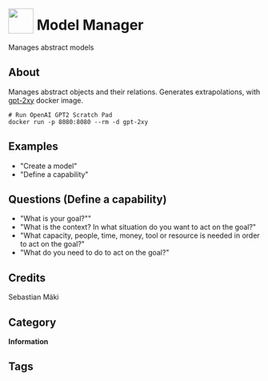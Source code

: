 # <img src="https://raw.githack.com/FortAwesome/Font-Awesome/master/svgs/solid/robot.svg" card_color="#22A7F0" width="50" height="50" style="vertical-align:bottom"/> Model Manager
Manages abstract models

## About
Manages abstract objects and their relations. Generates extrapolations, with [gpt-2xy](https://github.com/NaxAlpha/gpt-2xy.git) docker image.

```
# Run OpenAI GPT2 Scratch Pad
docker run -p 8080:8080 --rm -d gpt-2xy

```

## Examples
* "Create a model"
* "Define a capability"

## Questions (Define a capability)

* "What is your goal?""
* "What is the context? In what situation do you want to act on the goal?"
* "What capacity, people, time, money, tool or resource is needed in order to act on the goal?"
* "What do you need to do to act on the goal?"



## Credits
Sebastian Mäki

## Category
**Information**

## Tags
